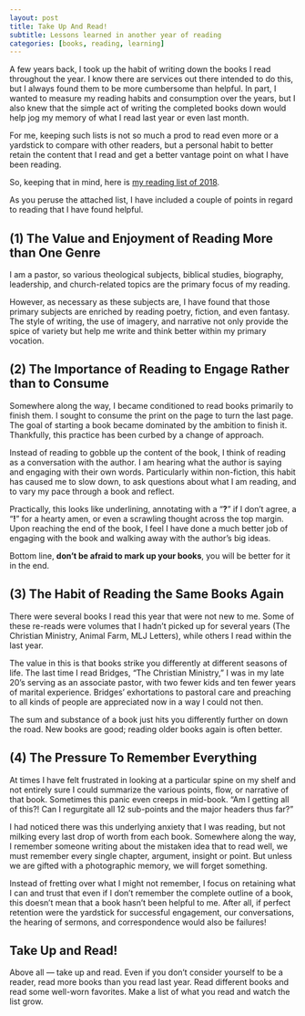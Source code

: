 ```yaml
---
layout: post
title: Take Up And Read!
subtitle: Lessons learned in another year of reading
categories: [books, reading, learning]
---
```


A few years back, I took up the habit of writing down the books I read throughout the year. I know there are services out there intended to do this, but I always found them to be more cumbersome than helpful. In part, I wanted to measure my reading habits and consumption over the years, but I also knew that the simple act of writing the completed books down would help jog my memory of what I read last year or even last month.

For me, keeping such lists is not so much a prod to read even more or a yardstick to compare with other readers, but a personal habit to better retain the content that I read and get a better vantage point on what I have been reading. 

So, keeping that in mind, here is [my reading list of 2018](https://www.evernote.com/shard/s6/client/snv?noteGuid=8604342b-2aff-46c8-b10d-b7dd99378c29&noteKey=b2206fd73d59bb8d&sn=https://www.evernote.com/shard/s6/sh/8604342b-2aff-46c8-b10d-b7dd99378c29/b2206fd73d59bb8d&title=Books%2BRead%2B-%2B2018). 

As you peruse the attached list, I have included a couple of points in regard to reading that I have found helpful.

## (1) The Value and Enjoyment of Reading More than One Genre
I am a pastor, so various theological subjects, biblical studies, biography, leadership, and church-related topics are the primary focus of my reading. 

However, as necessary as these subjects are, I have found that those primary subjects are enriched by reading poetry, fiction, and even fantasy. The style of writing, the use of imagery, and narrative not only provide the spice of variety but help me write and think better within my primary vocation.

## (2) The Importance of Reading to Engage Rather than to Consume
Somewhere along the way, I became conditioned to read books primarily to finish them. I sought to consume the print on the page to turn the last page. The goal of starting a book became dominated by the ambition to finish it. Thankfully, this practice has been curbed by a change of approach. 

Instead of reading to gobble up the content of the book, I think of reading as a conversation with the author. I am hearing what the author is saying and engaging with their own words. Particularly within non-fiction, this habit has caused me to slow down, to ask questions about what I am reading, and to vary my pace through a book and reflect. 

Practically, this looks like underlining, annotating with a “**?**” if I don’t agree, a “**!**” for a hearty amen, or even a scrawling thought across the top margin. Upon reaching the end of the book, I feel I have done a much better job of engaging with the book and walking away with the author’s big ideas. 

Bottom line, **don’t be afraid to mark up your books**, you will be better for it in the end.

## (3) The Habit of Reading the Same Books Again
There were several books I read this year that were not new to me. Some of these re-reads were volumes that I hadn’t picked up for several years (The Christian Ministry, Animal Farm, MLJ Letters), while others I read within the last year. 

The value in this is that books strike you differently at different seasons of life. The last time I read Bridges, “The Christian Ministry,” I was in my late 20’s serving as an associate pastor, with two fewer kids and ten fewer years of marital experience. Bridges’ exhortations to pastoral care and preaching to all kinds of people are appreciated now in a way I could not then. 

The sum and substance of a book just hits you differently further on down the road. New books are good; reading older books again is often better.

## (4) The Pressure To Remember Everything
At times I have felt frustrated in looking at a particular spine on my shelf and not entirely sure I could summarize the various points, flow, or narrative of that book. Sometimes this panic even creeps in mid-book. “Am I getting all of this?! Can I regurgitate all 12 sub-points and the major headers thus far?” 

I had noticed there was this underlying anxiety that I was reading, but not milking every last drop of worth from each book. Somewhere along the way, I remember someone writing about the mistaken idea that to read well, we must remember every single chapter, argument, insight or point. But unless we are gifted with a photographic memory, we will forget something. 

Instead of fretting over what I might not remember, I focus on retaining what I can and trust that even if I don’t remember the complete outline of a book, this doesn’t mean that a book hasn’t been helpful to me. After all, if perfect retention were the yardstick for successful engagement, our conversations, the hearing of sermons, and correspondence would also be failures!

## Take Up and Read!
Above all — take up and read. Even if you don’t consider yourself to be a reader, read more books than you read last year. Read different books and read some well-worn favorites. Make a list of what you read and watch the list grow.